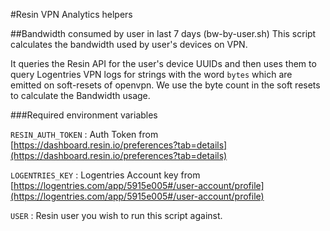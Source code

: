 #Resin VPN Analytics helpers

##Bandwidth consumed by user in last 7 days (bw-by-user.sh)
This script calculates the bandwidth used by user's devices on VPN.

It queries the Resin API for the user's device UUIDs and then uses them to query Logentries VPN logs for strings with the word `bytes` which are emitted on soft-resets of openvpn. We use the byte count in the soft resets to calculate the Bandwidth usage.

###Required environment variables

`RESIN_AUTH_TOKEN` : Auth Token from [https://dashboard.resin.io/preferences?tab=details](https://dashboard.resin.io/preferences?tab=details)

`LOGENTRIES_KEY` : Logentries Account key from [https://logentries.com/app/5915e005#/user-account/profile](https://logentries.com/app/5915e005#/user-account/profile)

`USER` : Resin user you wish to run this script against.
